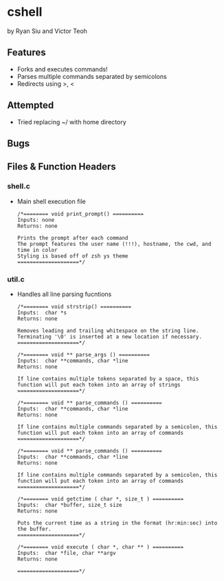 # cshell

by Ryan Siu and Victor Teoh

## Features
- Forks and executes commands!  
- Parses multiple commands separated by semicolons  
- Redirects using >, < 

## Attempted
- Tried replacing ~/ with home directory

## Bugs
	
## Files & Function Headers

### shell.c
- Main shell execution file
	```
	/*======== void print_prompt() ==========
	Inputs: none
	Returns: none

	Prints the prompt after each command
	The prompt features the user name (!!!), hostname, the cwd, and time in color
	Styling is based off of zsh ys theme
	====================*/
	```

### util.c
- Handles all line parsing fucntions

	```
	/*======== void strstrip() ==========
	Inputs:  char *s 
	Returns: none

	Removes leading and trailing whitespace on the string line.
	Terminating '\0' is inserted at a new location if necessary.
	====================*/
	
	/*======== void ** parse_args () ==========
	Inputs:  char **commands, char *line
	Returns: none

	If line contains multiple tokens separated by a space, this 
	function will put each token into an array of strings
	====================*/
	
	/*======== void ** parse_commands () ==========
	Inputs:  char **commands, char *line
	Returns: none

	If line contains multiple commands separated by a semicolon, this 
	function will put each token into an array of commands
	====================*/
	
	/*======== void ** parse_commands () ==========
	Inputs:  char **commands, char *line
	Returns: none

	If line contains multiple commands separated by a semicolon, this 
	function will put each token into an array of commands
	====================*/
	
	/*======== void getctime ( char *, size_t ) ==========
	Inputs:  char *buffer, size_t size
	Returns: none

	Puts the current time as a string in the format (hr:min:sec) into the buffer. 
	====================*/
	
	/*======== void execute ( char *, char ** ) ==========
	Inputs:  char *file, char **argv
	Returns: none

	====================*/
	```
